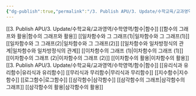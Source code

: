 ```yaml
---
{"dg-publish":true,"permalink":"/3. Publish APU/3. Update/수학교육/교과영역/수학영역/함수/","noteIcon":"","created":"","updated":""}
---
```


[[3. Publish APU/3. Update/수학교육/교과영역/수학영역/함수\|함수]] 
[[함수의 그래프와 활용\|함수의 그래프와 활용]] 
[[일차함수와 그 그래프(1)\|일차함수와 그 그래프(1)]] 
[[일차함수와 그 그래프(2)\|일차함수와 그 그래프(2)]] 
[[일차함수와 일차방정식의 관계\|일차함수와 일차방정식의 관계]] 
[[이차함수의 그래프 (1)\|이차함수의 그래프 (1)]] 
[[이차함수의 그래프 (2)\|이차함수의 그래프 (2)]] 
[[이차함수의 활용\|이차함수의 활용]] [[3. Publish APU/3. Update/수학교육/교과영역/수학영역/함수\|함수]] 
[[유리식과 유리함수\|유리식과 유리함수]] 
[[무리식과 무리함수\|무리식과 무리함수]] 
[[지수함수\|지수함수]] 
[[로그함수\|로그함수]] 
[[삼각함수\|삼각함수]]
[[삼각함수의 그래프\|삼각함수의 그래프]]
[[삼각함수의 활용\|삼각함수의 활용]]
